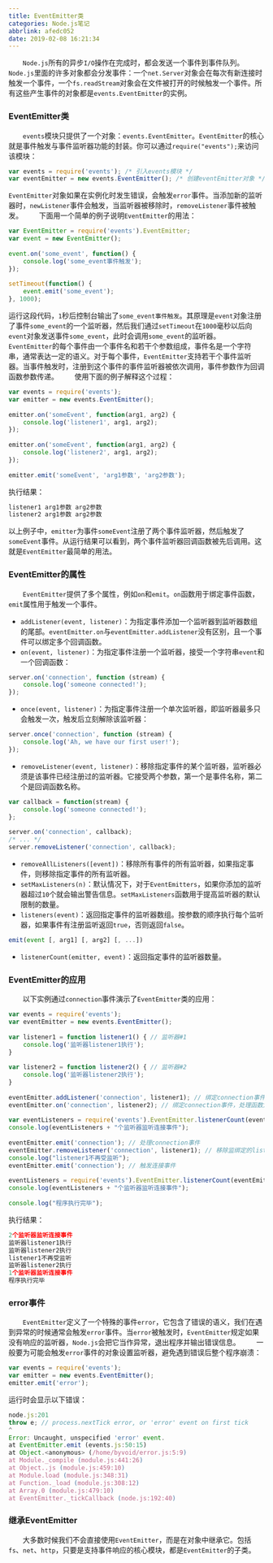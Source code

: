 ```yaml
---
title: EventEmitter类
categories: Node.js笔记
abbrlink: afedc052
date: 2019-02-08 16:21:34
---
```

&emsp;&emsp;`Node.js`所有的异步`I/O`操作在完成时，都会发送一个事件到事件队列。`Node.js`里面的许多对象都会分发事件：一个`net.Server`对象会在每次有新连接时触发一个事件，一个`fs.readStream`对象会在文件被打开的时候触发一个事件。所有这些产生事件的对象都是`events.EventEmitter`的实例。

### EventEmitter类

&emsp;&emsp;`events`模块只提供了一个对象：`events.EventEmitter`。`EventEmitter`的核心就是事件触发与事件监听器功能的封装。你可以通过`require("events");`来访问该模块：

``` javascript
var events = require('events'); /* 引入events模块 */
var eventEmitter = new events.EventEmitter(); /* 创建eventEmitter对象 */
```

`EventEmitter`对象如果在实例化时发生错误，会触发`error`事件。当添加新的监听器时，`newListener`事件会触发，当监听器被移除时，`removeListener`事件被触发。
&emsp;&emsp;下面用一个简单的例子说明`EventEmitter`的用法：

``` javascript
var EventEmitter = require('events').EventEmitter;
var event = new EventEmitter();
​
event.on('some_event', function() {
    console.log('some_event事件触发');
});
​
setTimeout(function() {
    event.emit('some_event');
}, 1000);
```

运行这段代码，`1`秒后控制台输出了`some_event事件触发`。其原理是`event`对象注册了事件`some_event`的一个监听器，然后我们通过`setTimeout`在`1000`毫秒以后向`event`对象发送事件`some_event`，此时会调用`some_event`的监听器。
&emsp;&emsp;`EventEmitter`的每个事件由一个事件名和若干个参数组成，事件名是一个字符串，通常表达一定的语义。对于每个事件，`EventEmitter`支持若干个事件监听器。当事件触发时，注册到这个事件的事件监听器被依次调用，事件参数作为回调函数参数传递。
&emsp;&emsp;使用下面的例子解释这个过程：

``` javascript
var events = require('events');
var emitter = new events.EventEmitter();
​
emitter.on('someEvent', function(arg1, arg2) {
    console.log('listener1', arg1, arg2);
});
​
emitter.on('someEvent', function(arg1, arg2) {
    console.log('listener2', arg1, arg2);
});
​
emitter.emit('someEvent', 'arg1参数', 'arg2参数');
```

执行结果：

``` javascript
listener1 arg1参数 arg2参数
listener2 arg1参数 arg2参数
```

以上例子中，`emitter`为事件`someEvent`注册了两个事件监听器，然后触发了`someEvent`事件。从运行结果可以看到，两个事件监听器回调函数被先后调用。这就是`EventEmitter`最简单的用法。

### EventEmitter的属性

&emsp;&emsp;`EventEmitter`提供了多个属性，例如`on`和`emit`。`on`函数用于绑定事件函数，`emit`属性用于触发一个事件。

- `addListener(event, listener)`：为指定事件添加一个监听器到监听器数组的尾部。`eventEmitter.on`与`eventEmitter.addListener`没有区别，且一个事件可以绑定多个回调函数。
- `on(event, listener)`：为指定事件注册一个监听器，接受一个字符串`event`和一个回调函数：

``` javascript
server.on('connection', function (stream) {
    console.log('someone connected!');
});
```

- `once(event, listener)`：为指定事件注册一个单次监听器，即监听器最多只会触发一次，触发后立刻解除该监听器：

``` javascript
server.once('connection', function (stream) {
    console.log('Ah, we have our first user!');
});
```

- `removeListener(event, listener)`：移除指定事件的某个监听器，监听器必须是该事件已经注册过的监听器。它接受两个参数，第一个是事件名称，第二个是回调函数名称。

``` javascript
var callback = function(stream) {
    console.log('someone connected!');
};
​
server.on('connection', callback);
/* ... */
server.removeListener('connection', callback);
```

- `removeAllListeners([event])`：移除所有事件的所有监听器，如果指定事件，则移除指定事件的所有监听器。
- `setMaxListeners(n)`：默认情况下，对于`EventEmitters`，如果你添加的监听器超过`10`个就会输出警告信息。`setMaxListeners`函数用于提高监听器的默认限制的数量。
- `listeners(event)`：返回指定事件的监听器数组。按参数的顺序执行每个监听器，如果事件有注册监听返回`true`，否则返回`false`。

``` javascript
emit(event [, arg1] [, arg2] [, ...])
```

- `listenerCount(emitter, event)`：返回指定事件的监听器数量。

### EventEmitter的应用

&emsp;&emsp;以下实例通过`connection`事件演示了`EventEmitter`类的应用：

``` javascript
var events = require('events');
var eventEmitter = new events.EventEmitter();
​
var listener1 = function listener1() { // 监听器#1
    console.log('监听器listener1执行');
}
​
var listener2 = function listener2() { // 监听器#2
    console.log('监听器listener2执行');
}
​
eventEmitter.addListener('connection', listener1); // 绑定connection事件，处理函数为listener1
eventEmitter.on('connection', listener2); // 绑定connection事件，处理函数为listener2
​
var eventListeners = require('events').EventEmitter.listenerCount(eventEmitter, 'connection');
console.log(eventListeners + "个监听器监听连接事件");
​
eventEmitter.emit('connection'); // 处理connection事件
eventEmitter.removeListener('connection', listener1); // 移除监绑定的listener1函数
console.log("listener1不再受监听");
eventEmitter.emit('connection'); // 触发连接事件
​
eventListeners = require('events').EventEmitter.listenerCount(eventEmitter, 'connection');
console.log(eventListeners + "个监听器监听连接事件");
​
console.log("程序执行完毕");
```

执行结果：

``` javascript
2个监听器监听连接事件
监听器listener1执行
监听器listener2执行
listener1不再受监听
监听器listener2执行
1个监听器监听连接事件
程序执行完毕
```

### error事件

&emsp;&emsp;`EventEmitter`定义了一个特殊的事件`error`，它包含了错误的语义，我们在遇到异常的时候通常会触发`error`事件。当`error`被触发时，`EventEmitter`规定如果没有响应的监听器，`Node.js`会把它当作异常，退出程序并输出错误信息。
&emsp;&emsp;一般要为可能会触发`error`事件的对象设置监听器，避免遇到错误后整个程序崩溃：

``` javascript
var events = require('events');
var emitter = new events.EventEmitter();
emitter.emit('error');
```

运行时会显示以下错误：

``` javascript
node.js:201
throw e; // process.nextTick error, or 'error' event on first tick
^
Error: Uncaught, unspecified 'error' event.
at EventEmitter.emit (events.js:50:15)
at Object.<anonymous> (/home/byvoid/error.js:5:9)
at Module._compile (module.js:441:26)
at Object..js (module.js:459:10)
at Module.load (module.js:348:31)
at Function._load (module.js:308:12)
at Array.0 (module.js:479:10)
at EventEmitter._tickCallback (node.js:192:40)
```

### 继承EventEmitter

&emsp;&emsp;大多数时候我们不会直接使用`EventEmitter`，而是在对象中继承它。包括`fs`、`net`、`http`，只要是支持事件响应的核心模块，都是`EventEmitter`的子类。